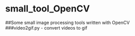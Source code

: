 # small_tool_OpenCV
##Some small image processing tools written with OpenCV  
###video2gif.py - convert videos to gif  
